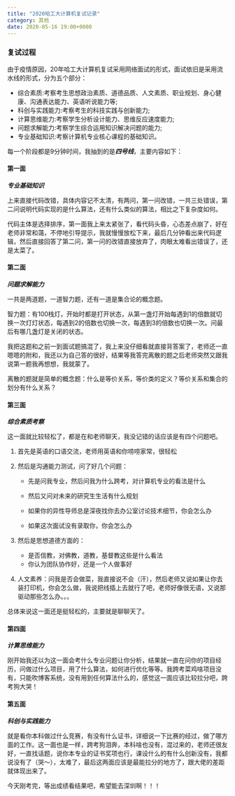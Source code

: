 ```yaml
---
title: "2020哈工大计算机复试记录"
category: 其他
date: 2020-05-16 19:00+0000
---
```


### 复试过程

由于疫情原因，20年哈工大计算机复试采用网络面试的形式，面试依旧是采用流水线的形式，分为五个部分：

+ 综合素质:考察考生思想政治素质、道德品质、人文素质、职业规划、身心健康、沟通表达能力、英语听说能力等;
+  科创与实践能力:考察考生的科技实践与创新能力;
+ 计算思维能力:考察学生分析设计能力、思维反应速度能力; 
+  问题求解能力:考察学生综合运用知识解决问题的能力;
+  专业基础知识:考察计算机专业核心课程的基础知识。

每一个阶段都是9分钟时间，我抽到的是***四号线***，主要内容如下：



#### 第一面

***专业基础知识***

上来直接代码改错，具体内容记不太清，有两问，第一问改错，一共三处错误，第二问说明代码实现的是什么算法，还有什么类似的算法，相比之下复杂度如何。

代码主体是选择排序，第一面我上来太紧张了，看代码头昏，心态差点崩了，好在老师非常和蔼，不停地引导提示，我就慢慢放松下来，最后几分钟看出来代码逻辑，然后直接回答了第二问，第一问的改错直接放弃了，肉眼太难看出错误了，还是太菜了。



#### 第二面

***问题求解能力***

一共是两道题，一道智力题，还有一道是集合论的概念题。

智力题：有100栈灯，开始时都是打开状态，从第一盏灯开始每遇到1的倍数就切换一次灯灯状态，每遇到2的倍数也切换一次，每遇到3的倍数也切换一次。问最后有哪几盏灯是关闭的状态。

我把这题和之前一到面试题搞混了，我上来没仔细看就直接背答案了，老师还一直嗯嗯的附和，我还以为自己答的很好，结果等我答完离散的题之后老师突然又跟我说第一题我再想想，我就蒙了。

离散的题就是简单的概念题：什么是等价关系，等价类的定义？等价关系和集合的划分有什么关系？



#### 第三面

***综合素质考察***

这一面就比较轻松了，都是在和老师聊天，我没记错的话应该是有四个问题吧。

1. 首先是英语的口语交流，老师用英语和你唠唠家常，很轻松

2. 然后是沟通能力测试，问了好几个问题：

    + 先是问我专业，然后问我为什么跨考，对计算机专业的看法是什么
    + 然后又问对未来的研究生生活有什么规划

    + 如果你的异性导师总是深夜找你去办公室讨论技术细节，你会怎么办
    + 如果这次面试没有录取你，你会怎么办

3. 然后是思想道德方面的：

    + 是否信教，对佛教，道教，基督教这些是什么看法
    + 你认为团队协作好，还是一个人做事好

4. 人文素养：问我是否会做菜，我直接说不会（汗），然后老师又说如果让你去装打印机，你会怎么做，我说把线插上去就行了吧，老师好像很无语，又说那驱动那些怎么办。。。

总体来说这一面还是挺轻松的，主要就是聊聊天了。



#### 第四面

***计算思维能力***

刚开始我还以为这一面会考什么专业问题让你分析，结果就一直在问你的项目经历，问做过什么项目，用了什么算法，如何进行优化等等。我跨考菜鸡啥项目没有，只能吹博客系统，没有用到任何算法什么的，感觉这一面应该比较拉分吧，跨考狗大哭！



#### 第五面

***科创与实践能力***

就是看你本科做过什么竞赛，有没有什么证书，详细说一下比赛的经过，做了哪方面的工作。这一面也是一样，跨考狗泪奔，本科啥也没有，混过来的，老师还很友好，一直找话题，说你本专业的证书奖项也行，课设什么的有什么创新没有，我都说没有了（哭～），太难了，最后这两面应该是最能拉分的地方了，跟大佬的差距就体现出来了。



今天刚考完，等出成绩看结果吧，希望能去深圳啊！！！